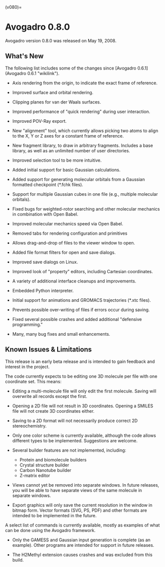 (v080)=

# Avogadro 0.8.0

Avogadro version 0.8.0 was released on May 19, 2008.

What's New
----------

The following list includes some of the changes since [Avogadro 0.6.1](Avogadro 0.6.1 "wikilink").



-   Axis rendering from the origin, to indicate the exact frame of reference.
-   Improved surface and orbital rendering.
-   Clipping planes for van der Waals surfaces.
-   Improved performance of "quick rendering" during user interaction.
-   Improved POV-Ray export.



-   New "alignment" tool, which currently allows picking two atoms to align to the X, Y or Z axes for a constant frame of reference.
-   New fragment library, to draw in arbitrary fragments. Includes a base library, as well as an unlimited number of user directories.
-   Improved selection tool to be more intuitive.



-   Added initial support for basic Gaussian calculations.
-   Added support for generating molecular orbitals from a Gaussian formatted checkpoint (\*.fchk files).
-   Support for multiple Gaussian cubes in one file (e.g., multiple molecular orbitals).
-   Fixed bugs for weighted-rotor searching and other molecular mechanics in combination with Open Babel.
-   Improved molecular mechanics speed via Open Babel.



-   Removed tabs for rendering configuration and primitives
-   Allows drag-and-drop of files to the viewer window to open.
-   Added file format filters for open and save dialogs.
-   Improved save dialogs on Linux.
-   Improved look of "property" editors, including Cartesian coordinates.
-   A variety of additional interface cleanups and improvements.



-   Embedded Python interpreter.
-   Initial support for animations and GROMACS trajectories (\*.xtc files).
-   Prevents possible over-writing of files if errors occur during saving.
-   Fixed several possible crashes and added additional "defensive programming."
-   Many, many bug fixes and small enhancements.

Known Issues & Limitations
--------------------------

This release is an early beta release and is intended to gain feedback and interest in the project.

The code currently expects to be editing one 3D molecule per file with one coordinate set. This means:

-   Editing a multi-molecule file will only edit the first molecule. Saving will overwrite all records except the first.
-   Opening a 2D file will not result in 3D coordinates. Opening a SMILES file will not create 3D coordinates either.
-   Saving to a 2D format will not necessarily produce correct 2D stereochemistry.



-   Only one color scheme is currently available, although the code allows different types to be implemented. Suggestions are welcome.



-   Several builder features are not implemented, including:
    -   Protein and biomolecule builders
    -   Crystal structure builder
    -   Carbon Nanotube builder
    -   Z-matrix editor



-   Views cannot yet be removed into separate windows. In future releases, you will be able to have separate views of the same molecule in separate windows.
-   Export graphics will only save the current resolution in the window in bitmap form. Vector formats (SVG, PS, PDF) and other formats are intended to be implemented in the future.



A select list of commands is currently available, mostly as examples of what can be done using the Avogadro framework.

-   Only the GAMESS and Gaussian input generation is complete (as an example). Other programs are intended for support in future releases.



-   The H2Methyl extension causes crashes and was excluded from this build.

